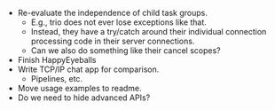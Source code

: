 - Re-evaluate the independence of child task groups.
  - E.g., trio does not ever lose exceptions like that.
  - Instead, they have a try/catch around their individual connection processing code in their server connections.
  - Can we also do something like their cancel scopes?
- Finish HappyEyeballs
- Write TCP/IP chat app for comparison.
  - Pipelines, etc.
- Move usage examples to readme.
- Do we need to hide advanced APIs?
